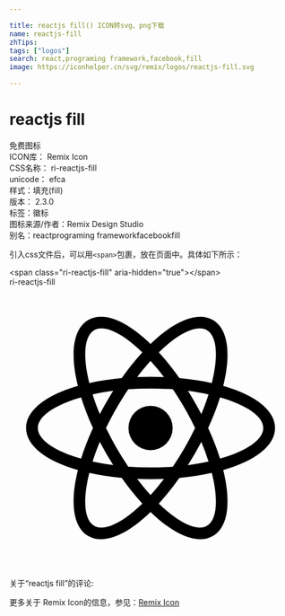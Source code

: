 ```yaml
---

title: reactjs fill() ICON转svg、png下载
name: reactjs-fill
zhTips: 
tags: ["logos"]
search: react,programing framework,facebook,fill
image: https://iconhelper.cn/svg/remix/logos/reactjs-fill.svg

---
```


# reactjs fill  <small style="font-size: 60%;font-weight: 100"></small>


<div class="detail-page">
<p>
<span><span class="badge-success badge">免费图标</span> </span>
<br/>
<span>
ICON库：
<span class="badge-secondary badge">Remix Icon</span> 
</span>
<br/>
<span>
CSS名称：
<span class="badge-secondary badge">ri-reactjs-fill</span> 
</span>
<br/>
<span>
unicode：
<span class="badge-secondary badge">efca</span> 
<copy-btn content='efca' btn-title=""></copy-btn>
<copy-btn :content='String.fromCodePoint(parseInt("efca", 16))' btn-title="复制U"></copy-btn>
</span><br/><span>样式：<span class="badge-light badge">填充(fill)</span></span>
<br/>
<span>
版本：
<span class="badge-secondary badge">2.3.0</span> 
</span><br/><span>标签：<span class="badge-light badge"><router-link to="/tags/logos.html">徽标</router-link></span></span>
<br/>
<span>图标来源/作者：<span class="badge-light badge">Remix Design Studio</span></span> 
<br/>
<span>别名：<span class="badge-light badge">react</span><span class="badge-light badge">programing framework</span><span class="badge-light badge">facebook</span><span class="badge-light badge">fill</span></span><br/>
</p>
</div>
<div class="alert alert-dark">
  <i class="ri-reactjs-fill ri-xs"></i>
  <i class="ri-reactjs-fill ri-sm"></i>
  <i class="ri-reactjs-fill ri-lg"></i>
  <i class="ri-reactjs-fill ri-2x"></i>
  <i class="ri-reactjs-fill ri-3x"></i>
  <i class="ri-reactjs-fill ri-5x"></i>
  <i class="ri-reactjs-fill ri-7x"></i>
</div>
<div>
  <p>引入css文件后，可以用<code>&lt;span&gt;</code>包裹，放在页面中。具体如下所示：    
  </p>
  <div class="alert alert-primary" style="font-size: 14px">
    &lt;span class="ri-reactjs-fill" aria-hidden="true"&gt;&lt;/span&gt;
    <copy-btn content='<span class="ri-reactjs-fill" aria-hidden="true"></span>'></copy-btn>
  </div>
  <div class="alert alert-secondary">
    <i class="ri-reactjs-fill"
    style="font-size: 24px"
    aria-hidden="true"></i> ri-reactjs-fill
    <copy-btn content="ri-reactjs-fill" btn-title="复制图标名称"></copy-btn>
  </div>
</div>
<div id="svg" class="svg-wrap">
<svg xmlns="http://www.w3.org/2000/svg" viewBox="0 0 24 24">
    <g>
        <path fill="none" d="M0 0h24v24H0z"/>
        <path fill-rule="nonzero" d="M14.448 16.24a21.877 21.877 0 0 1-1.747 2.175c1.672 1.623 3.228 2.383 4.09 1.884.864-.498.983-2.225.414-4.484-.853.19-1.78.334-2.757.425zm-1.31.087a27.512 27.512 0 0 1-2.276 0c.377.492.758.948 1.138 1.364.38-.416.76-.872 1.138-1.364zm5.04-7.894c2.665.764 4.405 2.034 4.405 3.567 0 1.533-1.74 2.803-4.405 3.567.67 2.69.441 4.832-.886 5.598-1.328.767-3.298-.105-5.292-2.03-1.994 1.925-3.964 2.797-5.292 2.03-1.327-.766-1.557-2.908-.886-5.598-2.665-.764-4.405-2.034-4.405-3.567 0-1.533 1.74-2.803 4.405-3.567-.67-2.69-.441-4.832.886-5.598 1.328-.767 3.298.105 5.292 2.03 1.994-1.925 3.964-2.797 5.292-2.03 1.327.766 1.557 2.908.886 5.598zm-.973-.248c.57-2.26.45-3.986-.413-4.484-.863-.499-2.419.261-4.09 1.884.591.643 1.179 1.374 1.746 2.175.978.09 1.904.234 2.757.425zm-10.41 7.63c-.57 2.26-.45 3.986.413 4.484.863.499 2.419-.261 4.09-1.884a21.877 21.877 0 0 1-1.746-2.175 21.877 21.877 0 0 1-2.757-.425zm4.067-8.142a27.512 27.512 0 0 1 2.276 0A20.523 20.523 0 0 0 12 6.31c-.38.416-.76.872-1.138 1.364zm-1.31.087A21.877 21.877 0 0 1 11.3 5.585C9.627 3.962 8.07 3.202 7.209 3.701c-.864.498-.983 2.225-.414 4.484.853-.19 1.78-.334 2.757-.425zm4.342 7.52A25.368 25.368 0 0 0 15.787 12a25.368 25.368 0 0 0-1.893-3.28 25.368 25.368 0 0 0-3.788 0A25.368 25.368 0 0 0 8.213 12a25.368 25.368 0 0 0 1.893 3.28 25.368 25.368 0 0 0 3.788 0zm1.284-.131c.615-.08 1.2-.183 1.75-.304a20.523 20.523 0 0 0-.612-1.667 27.512 27.512 0 0 1-1.138 1.97zM8.822 8.85c-.615.08-1.2.183-1.75.304.17.536.374 1.094.612 1.667a27.512 27.512 0 0 1 1.138-1.97zm-1.75 5.994c.55.121 1.135.223 1.75.304a27.512 27.512 0 0 1-1.138-1.97c-.238.572-.442 1.13-.612 1.666zm-.978-.245c.261-.834.6-1.708 1.01-2.6-.41-.892-.749-1.766-1.01-2.6-2.242.637-3.677 1.604-3.677 2.6s1.435 1.963 3.677 2.6zm10.834-5.445c-.55-.121-1.135-.223-1.75-.304a27.511 27.511 0 0 1 1.138 1.97c.238-.572.442-1.13.612-1.666zm.978.245c-.261.834-.6 1.708-1.01 2.6.41.892.749 1.766 1.01 2.6 2.242-.637 3.677-1.604 3.677-2.6s-1.435-1.963-3.677-2.6zM12 13.88a1.88 1.88 0 1 1 0-3.76 1.88 1.88 0 0 1 0 3.76z"/>
    </g>
</svg>

</div>
<detail full-name='ri-reactjs-fill'></detail>  
<div>
<p>关于“reactjs fill”的评论:</p>
</div>
<Vssue title="关于“reactjs fill”的评论" ></Vssue>    
<div><p>更多关于  Remix Icon的信息，参见：<a target="_blank" href="https://iconhelper.cn/remix.html">Remix Icon</a>
</p></div>
